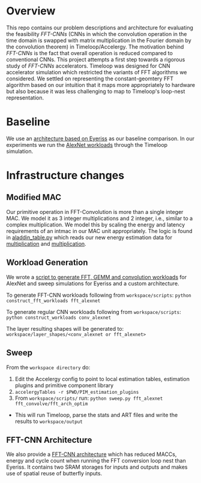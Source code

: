 # Overview
This repo contains our problem descriptions and architecture for evaluating the feasibility *FFT-CNNs* (CNNs in which the convolution operation in the time domain is swapped with matrix multiplication in the Fourier domain by the convolution theorem) in Timeloop/Accelergy. The motivation behind *FFT-CNNs* is the fact that overall operation is reduced compared to conventional CNNs. This project attempts a first step towards a rigorous study of *FFT-CNNs* accelerators. Timeloop was designed for CNN accelerator simulation which restricted the variants of FFT algorithms we considered. We settled on representing the constant-geomtery FFT algorithm based on our intuition that it maps more appropriately to hardware but also because it was less challenging to map to Timeloop's loop-nest representation.

# Baseline
We use an [architecture based on Eyeriss](workspace/example_designs/eyeriss_like) as our baseline comparison. In our experiments we run the [AlexNet workloads](workspace/layer_shapes/AlexNet) through the Timeloop simulation.

# Infrastructure changes
## Modified MAC
Our primitive operation in FFT-Convolution is more than a single integer MAC. We model it as 3 integer multiplications and 2 integer, i.e., similar to a complex multiplication. We model this by scaling the energy and latency requirements of an intmac in our MAC unit appropriately. The logic is found in [aladdin_table.py](workspace/estimation_plug_ins/accelergy-aladdin-plug-in/aladdin_table.py) which reads our new energy estimation data for [multiplication](workspace/estimation_plug_ins/accelergy-aladdin-plug-in/data/fft_mult.csv) and [multiplication](workspace/estimation_plug_ins/accelergy-aladdin-plug-in/data/fft_add.csv).

## Workload Generation
We wrote a [script to generate FFT, GEMM and convolution workloads](workspace/scripts/construct_fft_workloads) for AlexNet and sweep simulations for Eyeriss and a custom architecture.

To generate FFT-CNN workloads following from `workspace/scripts`:
`python construct_fft_workloads fft_alexnet`

To generate regular CNN workloads following from `workspace/scripts`:
`python construct_workloads conv_alexnet`

The layer resulting shapes will be generated to: `workspace/layer_shapes/<conv_alexnet or fft_alexnet>`

## Sweep
From the `workspace directory` do:
1. Edit the Accelergy config to point to local estimation tables, estimation plugins and primitive component library
2. `accelergyTables -r $PWD/PIM_estimation_plugins`
3. From `workspace/scripts/` run: `python sweep.py fft_alexnet fft_convolve/fft_arch_optim`
- This will run Timeloop, parse the stats and ART files and write the results to `workspace/output`

## FFT-CNN Architecture
We also provide a [FFT-CNN architecture](workspace/example_designs/fft_convolve/fft_arch_optim) which has reduced MACCs, energy and cycle count when running the FFT conversion loop nest than Eyeriss. It contains two SRAM storages for inputs and outputs and makes use of spatial reuse of butterfly inputs.

